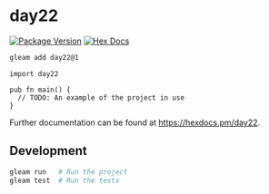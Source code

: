 # day22

[![Package Version](https://img.shields.io/hexpm/v/day22)](https://hex.pm/packages/day22)
[![Hex Docs](https://img.shields.io/badge/hex-docs-ffaff3)](https://hexdocs.pm/day22/)

```sh
gleam add day22@1
```
```gleam
import day22

pub fn main() {
  // TODO: An example of the project in use
}
```

Further documentation can be found at <https://hexdocs.pm/day22>.

## Development

```sh
gleam run   # Run the project
gleam test  # Run the tests
```
